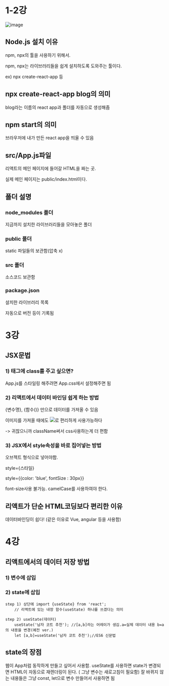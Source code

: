
# 1-2강

![image](https://user-images.githubusercontent.com/68503845/125445872-95f24468-cfa8-418d-b6f1-994a5490233d.png)


## Node.js 설치 이유

npm, npx의 툴을 사용하기 위해서.

npm, npx는 라이브러리들을 쉽게 설치하도록 도와주는 툴이다.  

ex) npx create-react-app 등

## npx create-react-app blog의 의미

blog라는 이름의 react app과 폴더를 자동으로 생성해줌

## npm start의 의미

브라우저에 내가 만든 react app을 띄울 수 있음

## src/App.js파일

리액트의 메인 페이지에 들어갈 HTML을 짜는 곳. 

실제 메인 페이지는 public/index.html이다. 

## 폴더 설명

### node_modules 폴더

지금까지 설치한 라이브러리들을 모아놓은 폴더

### public 폴더

static 파일들의 보관함(압축 x)

### src 폴더

소스코드 보관함

### package.json

설치한 라이브러리 목록

자동으로 버전 등이 기록됨

# 3강

## JSX문법

### 1) 태그에 class를 주고 싶으면?

<div className="클래스명">

App.js를 스타일링 해주려면 App.css에서 설정해주면 됨

### 2) 리액트에서 데이터 바인딩 쉽게 하는 방법

{변수명}, {함수()} 만으로 데이터를 가져올 수 있음

이미지를 가져올 때에도 <img src= {logo}>로 편리하게 사용가능하다

-> 귀찮으니까 className써서 css사용하는게 더 편함

### 3) JSX에서 style속성을 바로 집어넣는 방법

오브젝트 형식으로 넣어야함.

style={스타일}

style={{color: 'blue', fontSize : 30px}}

font-size사용 불가능. camelCase를 사용하여야 한다. 
 
## 리액트가 단순 HTML코딩보다 편리한 이유

데이터바인딩이 쉽다! (같은 이유로 Vue, angular 등을 사용함)

# 4강

## 리액트에서의 데이터 저장 방법 

### 1) 변수에 삽입

### 2) state에 삽입

    step 1) 상단에 import {useState} from 'react';
        // 리액트에 있는 내장 함수(useState) 하나를 쓰겠다는 의미

    step 2) useState(데이터)
        useState('남자 코트 추천'); //[a,b]라는 어레이가 생김.a=실제 데이터 내용 b=a의 내용을 변경(예전 ver.)
        let [a,b]=useState('남자 코트 추천');//ES6 신문법

## state의 장점

웹이 App처럼 동작하게 만들고 싶어서 사용함. 
useState를 사용하면 state가 변경되면 HTML이 자동으로 재렌더링이 된다. ( 그냥 변수는 새로고침이 필요함)
잘 바뀌지 않는 내용들은 그냥 const, let으로 변수 만들어서 사용하면 됨






